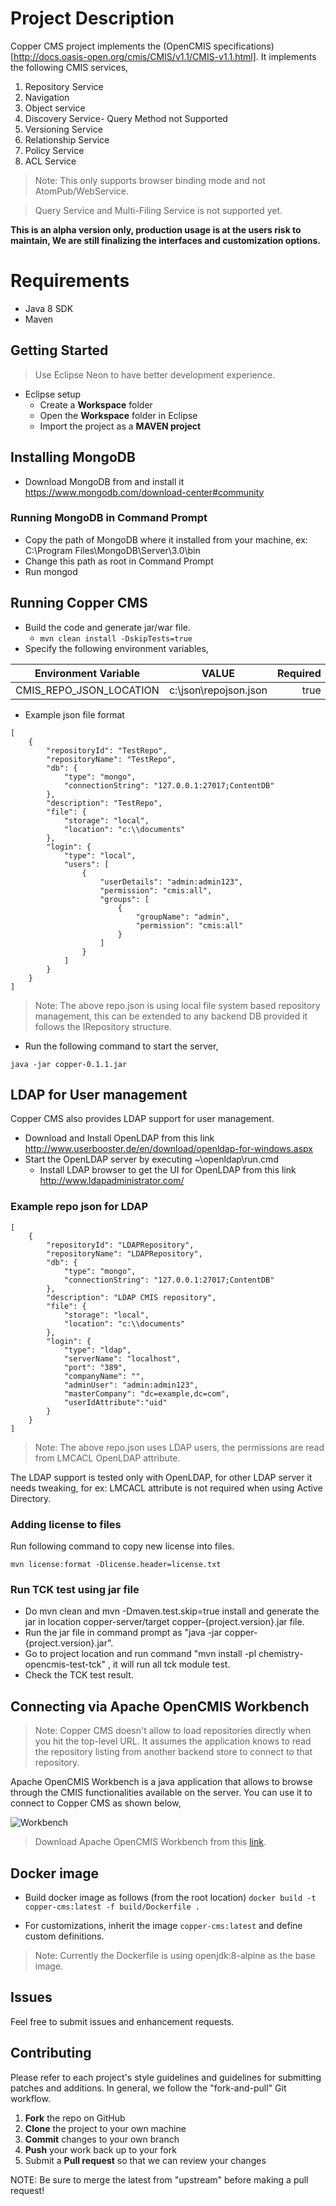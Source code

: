 # Project Description

Copper CMS project implements the (OpenCMIS specifications)[http://docs.oasis-open.org/cmis/CMIS/v1.1/CMIS-v1.1.html]. It implements the following CMIS services,

1. Repository Service
2. Navigation
3. Object service
4. Discovery Service- Query Method not Supported
5. Versioning Service
6. Relationship Service
7. Policy Service
8. ACL Service

> Note: This only supports browser binding mode and not AtomPub/WebService.

> Query Service and Multi-Filing Service is not supported yet.

**This is an alpha version only, production usage is at the users risk to maintain, We are still finalizing the interfaces and customization options.**

# Requirements
* Java 8 SDK
* Maven

## Getting Started

> Use Eclipse Neon to have better development experience.

* Eclipse setup
   * Create a **Workspace** folder
   * Open the **Workspace** folder in Eclipse
   * Import the project as a **MAVEN project**

## Installing MongoDB 
* Download MongoDB from and  install it https://www.mongodb.com/download-center#community

### Running MongoDB in Command Prompt

* Copy the path of MongoDB where it installed from your machine, ex: C:\Program Files\MongoDB\Server\3.0\bin
* Change this path as root in Command Prompt
* Run mongod

## Running Copper CMS
* Build the code and generate jar/war file.
    * `mvn clean install -DskipTests=true`
* Specify the following environment variables,

| Environment Variable       | VALUE         | Required             |
| ------------- |:-------------:| -----:|
| CMIS_REPO_JSON_LOCATION      | c:\\json\\repojson.json | true |

* Example json file format
```
[
    {
        "repositoryId": "TestRepo",
        "repositoryName": "TestRepo",
        "db": {
            "type": "mongo",
            "connectionString": "127.0.0.1:27017;ContentDB"
        },
        "description": "TestRepo",
        "file": {
            "storage": "local",
            "location": "c:\\documents"
        },
        "login": {
            "type": "local",
            "users": [
                {
                    "userDetails": "admin:admin123",
                    "permission": "cmis:all",
                    "groups": [
                        {
                            "groupName": "admin",
                            "permission": "cmis:all"
                        }
                    ]
                }
            ]
        }
    }
]
```
> Note: The above repo.json is using local file system based repository management, this can be extended to any backend DB provided it follows the IRepository structure.

* Run the following command to start the server,

```
java -jar copper-0.1.1.jar
```

## LDAP for User management

Copper CMS also provides LDAP support for user management.

* Download and Install OpenLDAP from this link http://www.userbooster.de/en/download/openldap-for-windows.aspx 
* Start the OpenLDAP server by executing ~\openldap\run.cmd
    * Install LDAP browser to get the UI for OpenLDAP from this link http://www.ldapadministrator.com/

### Example repo json for LDAP

```
[
    {
        "repositoryId": "LDAPRepository",
        "repositoryName": "LDAPRepository",
        "db": {
            "type": "mongo",
            "connectionString": "127.0.0.1:27017;ContentDB"
        },
        "description": "LDAP CMIS repository",
        "file": {
            "storage": "local",
            "location": "c:\\documents"
        },
        "login": {
            "type": "ldap",
            "serverName": "localhost",
            "port": "389",
            "companyName": "",
            "adminUser": "admin:admin123",
            "masterCompany": "dc=example,dc=com",
			"userIdAttribute":"uid"
        }
    }
]
```
> Note: The above repo.json uses LDAP users, the permissions are read from LMCACL OpenLDAP attribute.

The LDAP support is tested only with OpenLDAP, for other LDAP server it needs tweaking, for ex: LMCACL attribute is not required when using Active Directory.

### Adding license to files

Run following command to copy new license into files.

```
mvn license:format -Dlicense.header=license.txt

```
### Run TCK test using jar file

* Do mvn clean and mvn -Dmaven.test.skip=true install and generate the jar in location copper-server/target copper-{project.version}.jar file.
* Run the jar file in command prompt as "java -jar copper-{project.version}.jar".
* Go to project location and run command "mvn install -pl chemistry-opencmis-test-tck" , it will run all tck module test.
* Check the TCK test result.

## Connecting via Apache OpenCMIS Workbench

> Note: Copper CMS doesn't allow to load repositories directly when you hit the top-level URL. It assumes the application knows to read the repository listing from another backend store to connect to that repository.

Apache OpenCMIS Workbench is a java application that allows to browse through the CMIS functionalities available on the server. You can use it to connect to Copper CMS as shown below,

![Workbench](docs/img/workbench_connection.png "Workbench")

> Download Apache OpenCMIS Workbench from this [link](http://chemistry.apache.org/java/download.html).

## Docker image

* Build docker image as follows (from the root location)
```docker build -t copper-cms:latest -f build/Dockerfile .```

* For customizations, inherit the image ```copper-cms:latest``` and define custom definitions.

> Note: Currently the Dockerfile is using openjdk:8-alpine as the base image.

Issues
------

Feel free to submit issues and enhancement requests.

Contributing
------------

Please refer to each project's style guidelines and guidelines for submitting patches and additions. In general, we follow the "fork-and-pull" Git workflow.

 1. **Fork** the repo on GitHub
 2. **Clone** the project to your own machine
 3. **Commit** changes to your own branch
 4. **Push** your work back up to your fork
 5. Submit a **Pull request** so that we can review your changes

NOTE: Be sure to merge the latest from "upstream" before making a pull request!